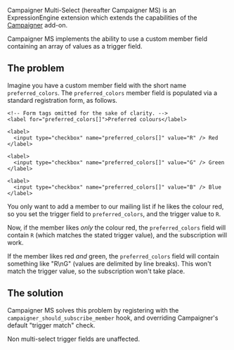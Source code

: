 Campaigner Multi-Select (hereafter Campaigner MS) is an ExpressionEngine
extension which extends the capabilities of the [Campaigner][campaigner_home]
add-on.

[campaigner_home]:http://experienceinternet.co.uk/software/campaigner/

Campaigner MS implements the ability to use a custom member field containing an
array of values as a trigger field.

## The problem
Imagine you have a custom member field with the short name `preferred_colors`.
The `preferred_colors` member field is populated via a standard registration
form, as follows.

    <!-- Form tags omitted for the sake of clarity. -->
    <label for="preferred_colors[]">Preferred colours</label>

    <label>
      <input type="checkbox" name="preferred_colors[]" value="R" /> Red
    </label>

    <label>
      <input type="checkbox" name="preferred_colors[]" value="G" /> Green
    </label>

    <label>
      <input type="checkbox" name="preferred_colors[]" value="B" /> Blue
    </label>

You only want to add a member to our mailing list if he likes the colour red,
so you set the trigger field to `preferred_colors`, and the trigger value to
`R`.

Now, if the member likes _only_ the colour red, the `preferred_colors` field
will contain `R` (which matches the stated trigger value), and the subscription
will work.

If the member likes red _and_ green, the `preferred_colors` field will contain
something like "R\nG" (values are delimited by line breaks). This won't match
the trigger value, so the subscription won't take place.

## The solution
Campaigner MS solves this problem by registering with the
`campaigner_should_subscribe_member` hook, and overriding Campaigner's default
"trigger match" check.

Non multi-select trigger fields are unaffected.
